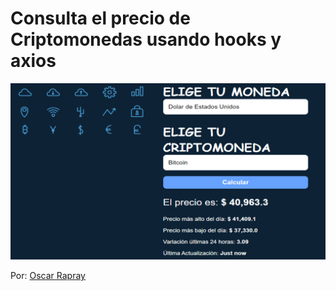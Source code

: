 # Consulta el precio de Criptomonedas usando hooks y axios

![Cotizador de Criptomonedas consumiendo una API](https://github.com/oscarrapray/cotizador-criptomonedas/blob/main/src/img/cotizador-criptomonedas.png)

Por: [Oscar Rapray](https://github.com/oscarrapray)